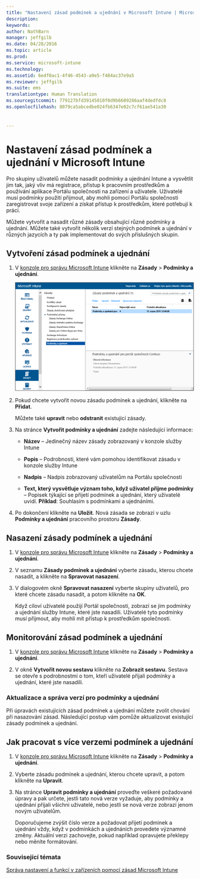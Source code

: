 ```yaml
---
title: "Nastavení zásad podmínek a ujednání v Microsoft Intune | Microsoft Intune"
description: 
keywords: 
author: NathBarn
manager: jeffgilb
ms.date: 04/28/2016
ms.topic: article
ms.prod: 
ms.service: microsoft-intune
ms.technology: 
ms.assetid: 6edf0ac1-4f46-4543-a9e5-f484ac37e9a5
ms.reviewer: jeffgilb
ms.suite: ems
translationtype: Human Translation
ms.sourcegitcommit: 779127bfd39145010f0d9b6609286aaf4dedfdc8
ms.openlocfilehash: 8079ca5abcedbe024fb6347e02c7cf61ae541a30


---
```


# Nastavení zásad podmínek a ujednání v Microsoft Intune
Pro skupiny uživatelů můžete nasadit podmínky a ujednání Intune a vysvětlit jim tak, jaký vliv má registrace, přístup k pracovním prostředkům a používání aplikace Portálu společnosti na zařízení a uživatele. Uživatelé musí podmínky použití přijmout, aby mohli pomocí Portálu společnosti zaregistrovat svoje zařízení a získat přístup k prostředkům, které potřebují k práci.

Můžete vytvořit a nasadit různé zásady obsahující různé podmínky a ujednání. Můžete také vytvořit několik verzí stejných podmínek a ujednání v různých jazycích a ty pak implementovat do svých příslušných skupin.

## Vytvoření zásad podmínek a ujednání

1.  V [konzole pro správu Microsoft Intune](http://manage.microsoft.com) klikněte na **Zásady** &gt; **Podmínky a ujednání**.

    ![Snímky obrazovky podmínek a ujednání](./media/pol-sa-terms-conditions.png)

2.  Pokud chcete vytvořit novou zásadu podmínek a ujednání, klikněte na **Přidat**.

    Můžete také **upravit** nebo **odstranit** existující zásady.

3.  Na stránce **Vytvořit podmínky a ujednání** zadejte následující informace:

    -   **Název** – Jedinečný název zásady zobrazovaný v konzole služby Intune

    -   **Popis** – Podrobnosti, které vám pomohou identifikovat zásadu v konzole služby Intune

    -   **Nadpis** – Nadpis zobrazovaný uživatelům na Portálu společnosti

    -   **Text, který vysvětluje význam toho, když uživatel přijme podmínky** – Popisek týkající se přijetí podmínek a ujednání, který uživatelé uvidí. **Příklad**: Souhlasím s podmínkami a ujednáními.

4.  Po dokončení klikněte na **Uložit**. Nová zásada se zobrazí v uzlu **Podmínky a ujednání** pracovního prostoru **Zásady**.

## Nasazení zásady podmínek a ujednání

1.  V [konzole pro správu Microsoft Intune](http://manage.microsoft.com) klikněte na **Zásady** &gt; **Podmínky a ujednání**.

2.  V seznamu **Zásady podmínek a ujednání** vyberte zásadu, kterou chcete nasadit, a klikněte na **Spravovat nasazení**.

3.  V dialogovém okně **Spravovat nasazení** vyberte skupiny uživatelů, pro které chcete zásadu nasadit, a potom klikněte na **OK**.

    Když cíloví uživatelé použijí Portál společnosti, zobrazí se jim podmínky a ujednání služby Intune, které jste nasadili. Uživatelé tyto podmínky musí přijmout, aby mohli mít přístup k prostředkům společnosti.

## Monitorování zásad podmínek a ujednání

1.  V [konzole pro správu Microsoft Intune](http://manage.microsoft.com) klikněte na **Zásady** &gt; **Podmínky a ujednání**.

2.  V okně **Vytvořit novou sestavu** klikněte na **Zobrazit sestavu**. Sestava se otevře s podrobnostmi o tom, kteří uživatelé přijali podmínky a ujednání, které jste nasadili.

### Aktualizace a správa verzí pro podmínky a ujednání
Při úpravách existujících zásad podmínek a ujednání můžete zvolit chování při nasazování zásad. Následující postup vám pomůže aktualizovat existující zásady podmínek a ujednání.

## Jak pracovat s více verzemi podmínek a ujednání

1.  V [konzole pro správu Microsoft Intune](http://manage.microsoft.com) klikněte na **Zásady** &gt; **Podmínky a ujednání**.

2.  Vyberte zásadu podmínek a ujednání, kterou chcete upravit, a potom klikněte na **Upravit**.

3.  Na stránce **Upravit podmínky a ujednání** proveďte veškeré požadované úpravy a pak určete, jestli tato nová verze vyžaduje, aby podmínky a ujednání přijali všichni uživatelé, nebo jestli se nová verze zobrazí jenom novým uživatelům.

    Doporučujeme zvýšit číslo verze a požadovat přijetí podmínek a ujednání vždy, když v podmínkách a ujednáních provedete významné změny. Aktuální verzi zachovejte, pokud například opravujete překlepy nebo měníte formátování.

### Související témata
[Správa nastavení a funkcí v zařízeních pomocí zásad Microsoft Intune](manage-settings-and-features-on-your-devices-with-microsoft-intune-policies.md)



<!--HONumber=Jun16_HO4-->



